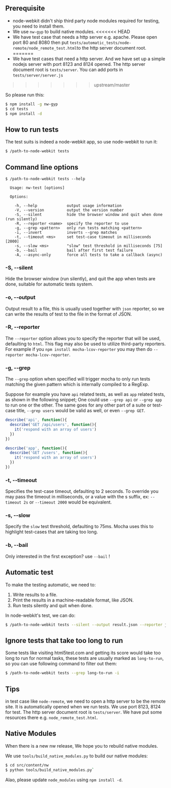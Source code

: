 ## Prerequisite

* node-webkit didn't ship third party node modules required for testing, you
need to install them.
* We use `nw-gyp` to build native modules.
<<<<<<< HEAD
* We have test case that needs a http server e.g. apache. Please open port 80 and 8080 then put `tests/automatic_tests/node-remote/node_remote_test.html`to the http server document root.
=======
* We have test cases that need a http server. And we have set up a simple nodejs server with port 8123 and 8124 opened. The http server document root is `tests/server`. You can add ports in `tests/server/server.js`
>>>>>>> upstream/master

So please run this:

````bash
$ npm install -g nw-gyp
$ cd tests
$ npm install -d
````

## How to run tests

The test suits is indeed a node-webkit app, so use node-webkit to run it:

````bash
$ /path-to-node-webkit tests
````

## Command line options

    $ /path-to-node-webkit tests --help

      Usage: nw-test [options]

      Options:

        -h, --help             output usage information
        -V, --version          output the version number
        -S, --silent           hide the browser window and quit when done (run silently)
        -R, --reporter <name>  specify the reporter to use
        -g, --grep <pattern>   only run tests matching <pattern>
        -i, --invert           inverts --grep matches
        -t, --timeout <ms>     set test-case timeout in milliseconds [2000]
        -s, --slow <ms>        "slow" test threshold in milliseconds [75]
        -b, --bail             bail after first test failure
        -A, --async-only       force all tests to take a callback (async)

### -S, --silent
Hide the browser window (run silently), and quit the app when tests are done,
suitable for automatic tests system.

### -o, --output <name>
Output result to a file, this is usually used together with `json`
reporter, so we can write the results of test to the file in the format of
JSON.

### -R, --reporter <name>
The `--reporter` option allows you to specify the reporter that will be used,
defaulting to `html`. This flag may also be used to utilize third-party
reporters. For example if you `npm install mocha-lcov-reporter` you may then
do `--reporter mocha-lcov-reporter`.

### -g, --grep <pattern>

The `--grep` option when specified will trigger mocha to only run tests matching
the given pattern which is internally compiled to a RegExp.

Suppose for example you have `api` related tests, as well as `app` related
tests, as shown in the following snippet; One could use `--grep api` or
`--grep app` to run one or the other. The same goes for any other part of a
suite or test-case title, `--grep users` would be valid as well, or even
`--grep GET`.

````javascript
describe('api', function(){
  describe('GET /api/users', function(){
    it('respond with an array of users')
  })
})

describe('app', function(){
  describe('GET /users', function(){
    it('respond with an array of users')
  })
})
````

### -t, --timeout <ms>
Specifies the test-case timeout, defaulting to 2 seconds. To override you
may pass the timeout in milliseconds, or a value with the s suffix, ex:
`--timeout 2s` or `--timeout 2000` would be equivalent.

### -s, --slow <ms>
Specify the `slow` test threshold, defaulting to 75ms. Mocha uses this to
highlight test-cases that are taking too long.

### -b, --bail
Only interested in the first exception? use `--bail` !

## Automatic test

To make the testing automatic, we need to:

1. Write results to a file.
2. Print the results in a machine-readable format, like JSON.
3. Run tests silently and quit when done.

In node-webkit's test, we can do:

````bash
$ /path-to-node-webkit tests --silent --output result.json --reporter json
````

## Ignore tests that take too long to run

Some tests like visiting html5test.com and getting its score would take too
long to run for normal tasks, these tests are usually marked as `long-to-run`,
so you can use following command to filter out them:

````bash
$ /path-to-node-webkit tests --grep long-to-run -i
````

## Tips
in test case like `node-remote`, we need to open a http server 
to be the remote site. It is automatically opened when we run tests. We use port 8123, 8124 for test.
The http server document root is `tests/server`. We have put some resources there e.g. `node_remote_test.html`.

## Native Modules
When there is a new nw release, We hope you to rebuild native modules.

We use `tools/build_native_modules.py` to build our native modules:

````bash
$ cd src/content/nw
$ python tools/build_native_modules.py`
````
Alao, please update `node_modules` using `npm install -d`.
